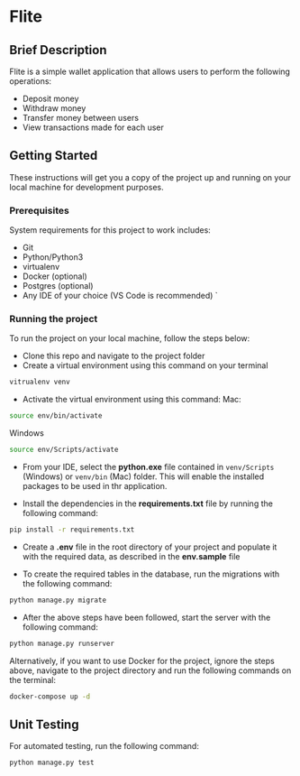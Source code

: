 # Flite

## Brief Description

Flite is a simple wallet application that allows users to perform the following operations:

- Deposit money
- Withdraw money
- Transfer money between users
- View transactions made for each user

## Getting Started

These instructions will get you a copy of the project up and running on your local machine for development purposes.

### Prerequisites

System requirements for this project to work includes:

- Git
- Python/Python3
- virtualenv
- Docker (optional)
- Postgres (optional)
- Any IDE of your choice (VS Code is recommended)
  `

### Running the project

To run the project on your local machine, follow the steps below:

- Clone this repo and navigate to the project folder
- Create a virtual environment using this command on your terminal

```bash
vitrualenv venv
```

- Activate the virtual environment using this command:
  Mac:

```bash
source env/bin/activate
```

Windows

```bash
source env/Scripts/activate
```

- From your IDE, select the **python.exe** file contained in `venv/Scripts` (Windows) or `venv/bin` (Mac) folder. This will enable the installed packages to be used in thr application.

- Install the dependencies in the **requirements.txt** file by running the following command:

```bash
pip install -r requirements.txt
```

- Create a **.env** file in the root directory of your project and populate it with the required data, as described in the **env.sample** file

- To create the required tables in the database, run the migrations with the following command:

```bash
python manage.py migrate
```

- After the above steps have been followed, start the server with the following command:

```bash
python manage.py runserver
```

Alternatively, if you want to use Docker for the project, ignore the steps above, navigate to the project directory and run the following commands on the terminal:

```bash
docker-compose up -d
```

## Unit Testing

For automated testing, run the following command:

```bash
python manage.py test
```
